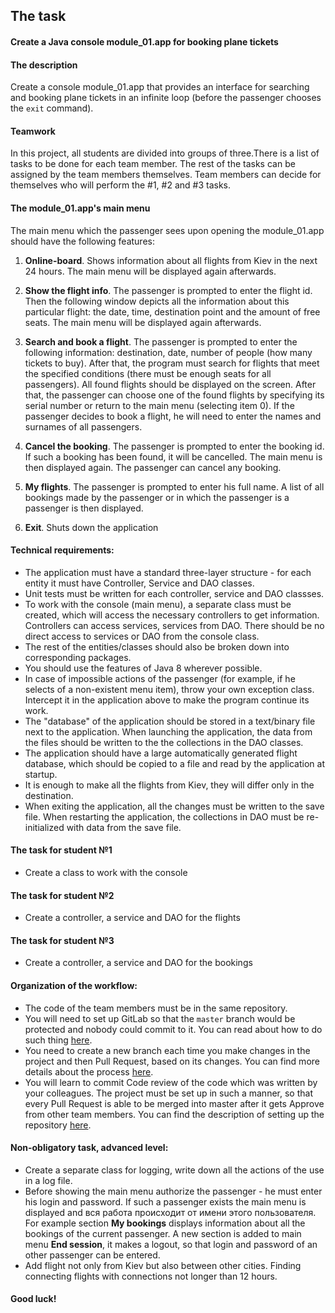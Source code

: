 ## The task

#### Create a Java console module_01.app for booking plane tickets

#### The description

Create a console module_01.app that provides an interface for searching and booking plane tickets in an infinite loop (before the passenger chooses the `exit` command).

#### Teamwork

In this project, all students are divided into groups of three.There is a list of tasks to be done for each team member. The rest of the tasks can be assigned by the team members themselves. Team members can decide for themselves who will perform the  #1, #2 and #3 tasks.

#### The module_01.app's main menu

The main menu which the passenger sees upon opening the module_01.app should have the following features:
1. **Online-board**. Shows information about all flights from Kiev in the next 24 hours. The main menu will be displayed again afterwards.

2. **Show the flight info**. The passenger is prompted to enter the flight id. Then the following window depicts all the information about this particular flight: the date, time, destination point and the amount of free seats. The main menu will be displayed again afterwards.

3. **Search and book a flight**. The passenger is prompted to enter the following information: destination, date, number of people (how many tickets to buy). After that, the program must search for flights that meet the specified conditions (there must be enough seats for all passengers). All found flights should be displayed on the screen. After that, the passenger can choose one of the found flights by specifying its serial number or return to the main menu (selecting item 0). If the passenger decides to book a flight, he will need to enter the names and surnames of all passengers.

4. **Cancel the booking**. The passenger is prompted to enter the booking id. If such a booking has been found, it will be cancelled. The main menu is then displayed again. The passenger can cancel any booking.

5. **My flights**. The passenger is prompted to enter his full name. A list of all bookings made by the passenger or in which the passenger is a passenger is then displayed.

6. **Exit**. Shuts down the application

#### Technical requirements:
 - The application must have a standard three-layer structure - for each entity it must have Controller, Service and DAO classes.
 - Unit tests must be written for each controller, service and DAO classses.
 - To work with the console (main menu), a separate class must be created, which will access the necessary controllers to get information. Controllers can access services, services from DAO. There should be no direct access to services or DAO from the console class.
 - The rest of the entities/classes should also be broken down into corresponding packages.
 - You should use the features of Java 8 wherever possible.
 - In case of impossible actions of the passenger (for example, if he selects of a non-existent menu item), throw your own exception class. Intercept it in the application above to make the program continue its work. 
 - The "database" of the application should be stored in a text/binary file next to the application. When launching the application, the data from the files should be written to the the collections in the DAO classes.
 - The application should have a large automatically generated flight database, which should be copied to a file and read by the application at startup.
 - It is enough to make all the flights from Kiev, they will differ only in the destination.
 - When exiting the application, all the changes must be written to the save file. When restarting the application, the collections in DAO must be re-initialized with data from the save file.  
 
#### The task for student №1
 - Create a class to work with the console

#### The task for student №2
 - Create a controller, a service and DAO for the flights
 
#### The task for student №3
 - Create a controller, a service and DAO for the bookings

#### Organization of the workflow:
 - The code of the team members must be in the same repository.
 - You will need to set up GitLab so that the `master` branch would be protected and nobody could commit to it. You can read about how to do such thing [here](https://help.github.com/en/enterprise/2.16/admin/developer-workflow/configuring-protected-branches-and-required-status-checks).
 - You need to create a new branch each time you make changes in the project and then Pull Request, based on its changes. You can find more details about the process [here](https://help.github.com/en/github/collaborating-with-issues-and-pull-requests/creating-a-pull-request).
 - You will learn to commit Code review of the code which was written by your colleagues. The project must be set up in such a manner, so that every Pull Request is able to be merged into master after it gets Approve from other team members. You can find the description of setting up the repository [here](https://yangsu.github.io/pull-request-tutorial/ ).

#### Non-obligatory task, advanced level:
 - Create a separate class for logging, write down all the actions of the use in a log file.
 - Before showing the main menu authorize the passenger - he must enter his login and password. If such a passenger exists the main menu is displayed and вся работа происходит от имени этого пользователя. For example section **My bookings** displays information about all the bookings of the current passenger. A new section is added to main menu **End session**, it makes a logout, so that login and password of an other passenger can be entered. 
 - Add flight not only from Kiev but also between other cities. Finding connecting flights with connections not longer than 12 hours. 
#### Good luck!
